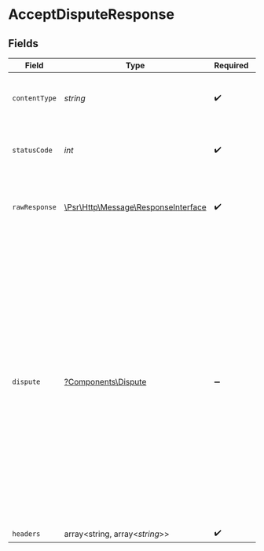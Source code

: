 # AcceptDisputeResponse


## Fields

| Field                                                                                                                                                                                                                                                                                                                                                                                                   | Type                                                                                                                                                                                                                                                                                                                                                                                                    | Required                                                                                                                                                                                                                                                                                                                                                                                                | Description                                                                                                                                                                                                                                                                                                                                                                                             | Example                                                                                                                                                                                                                                                                                                                                                                                                 |
| ------------------------------------------------------------------------------------------------------------------------------------------------------------------------------------------------------------------------------------------------------------------------------------------------------------------------------------------------------------------------------------------------------- | ------------------------------------------------------------------------------------------------------------------------------------------------------------------------------------------------------------------------------------------------------------------------------------------------------------------------------------------------------------------------------------------------------- | ------------------------------------------------------------------------------------------------------------------------------------------------------------------------------------------------------------------------------------------------------------------------------------------------------------------------------------------------------------------------------------------------------- | ------------------------------------------------------------------------------------------------------------------------------------------------------------------------------------------------------------------------------------------------------------------------------------------------------------------------------------------------------------------------------------------------------- | ------------------------------------------------------------------------------------------------------------------------------------------------------------------------------------------------------------------------------------------------------------------------------------------------------------------------------------------------------------------------------------------------------- |
| `contentType`                                                                                                                                                                                                                                                                                                                                                                                           | *string*                                                                                                                                                                                                                                                                                                                                                                                                | :heavy_check_mark:                                                                                                                                                                                                                                                                                                                                                                                      | HTTP response content type for this operation                                                                                                                                                                                                                                                                                                                                                           |                                                                                                                                                                                                                                                                                                                                                                                                         |
| `statusCode`                                                                                                                                                                                                                                                                                                                                                                                            | *int*                                                                                                                                                                                                                                                                                                                                                                                                   | :heavy_check_mark:                                                                                                                                                                                                                                                                                                                                                                                      | HTTP response status code for this operation                                                                                                                                                                                                                                                                                                                                                            |                                                                                                                                                                                                                                                                                                                                                                                                         |
| `rawResponse`                                                                                                                                                                                                                                                                                                                                                                                           | [\Psr\Http\Message\ResponseInterface](https://www.php-fig.org/psr/psr-7/#33-psrhttpmessageresponseinterface)                                                                                                                                                                                                                                                                                            | :heavy_check_mark:                                                                                                                                                                                                                                                                                                                                                                                      | Raw HTTP response; suitable for custom response parsing                                                                                                                                                                                                                                                                                                                                                 |                                                                                                                                                                                                                                                                                                                                                                                                         |
| `dispute`                                                                                                                                                                                                                                                                                                                                                                                               | [?Components\Dispute](../../Models/Components/Dispute.md)                                                                                                                                                                                                                                                                                                                                               | :heavy_minus_sign:                                                                                                                                                                                                                                                                                                                                                                                      | The request completed successfully.                                                                                                                                                                                                                                                                                                                                                                     | {<br/>"disputeID": "6e356108-fdfa-4910-bbe4-1e3c8abf5520",<br/>"merchantAccountID": "34233b72-780c-4e0e-8b08-cbbe1bc878f8",<br/>"createdOn": "2024-12-23T17:55:00Z",<br/>"amount": {<br/>"currency": "USD",<br/>"value": 257753<br/>},<br/>"networkReasonCode": "10.4",<br/>"transfer": {<br/>"transferID": "ecac148a-917e-4ee0-b46a-c51408939fff"<br/>},<br/>"respondBy": "2024-12-23T18:55:00Z",<br/>"status": "response-needed",<br/>"phase": "chargeback"<br/>} |
| `headers`                                                                                                                                                                                                                                                                                                                                                                                               | array<string, array<*string*>>                                                                                                                                                                                                                                                                                                                                                                          | :heavy_check_mark:                                                                                                                                                                                                                                                                                                                                                                                      | N/A                                                                                                                                                                                                                                                                                                                                                                                                     |                                                                                                                                                                                                                                                                                                                                                                                                         |